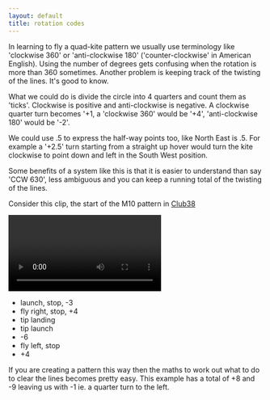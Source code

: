 ```yaml
---
layout: default
title: rotation codes 
---
```


In learning to fly a quad-kite pattern we usually use terminology
like 'clockwise 360' or 'anti-clockwise 180' ('counter-clockwise' in American English). 
Using the number of degrees gets confusing when the rotation is more than 360 sometimes. 
Another problem is keeping track of the twisting of the lines. It's good to know.  


What we could do is divide the circle into 4 quarters and count them as 'ticks'. 
Clockwise is positive and anti-clockwise is negative. A clockwise quarter turn becomes '+1, 
a 'clockwise 360' would be '+4', 'anti-clockwise 180' would be '-2'. 


We could use .5 to express the half-way points too, like North 
East is .5. For example a '+2.5' turn starting from a straight up hover would turn the 
kite clockwise to point down and left in the South West position.  


Some benefits of a system like this is that it is easier to understand than say 'CCW 630', 
less ambiguous and you can keep a running total of the twisting of the lines.  


Consider this clip, the start of the M10 pattern in [Club38](https://revkites.com/club-38/)

<video src="/assets/vids/rotation-codes.mp4" width="60%" type="video/mp4" 
    autoplay="" preload="auto" controls>
</video>

- launch, stop, -3
- fly right, stop, +4
- tip landing
- tip launch
- -6
- fly left, stop
- +4


If you are creating a pattern this way then the maths to work out what to do 
to clear the lines becomes pretty easy. This example has a total of +8 and -9 
leaving us with -1 ie. a quarter turn to the left.
